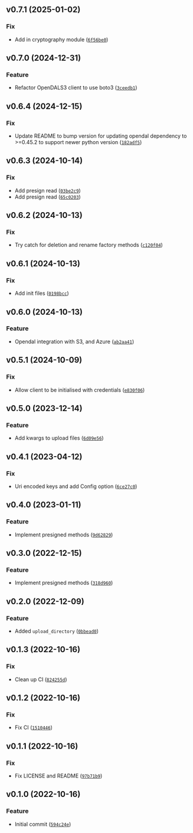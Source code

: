 <!--next-version-placeholder-->

## v0.7.1 (2025-01-02)
### Fix
* Add in cryptography module ([`6f56be0`](https://github.com/rawmarshmellows/pys3thon/commit/6f56be00762f2e8c08f0cba7fa49ed49582f6775))

## v0.7.0 (2024-12-31)
### Feature
* Refactor OpenDALS3 client to use boto3 ([`3ceedb1`](https://github.com/rawmarshmellows/pys3thon/commit/3ceedb138d7298a3e71a25d07b573e81cac64300))

## v0.6.4 (2024-12-15)
### Fix
* Update README to bump version for updating opendal dependency to >=0.45.2 to support newer python version ([`182adf5`](https://github.com/rawmarshmellows/pys3thon/commit/182adf53f1a5acecf38e54e634f46d23e6d8dc2c))

## v0.6.3 (2024-10-14)
### Fix
* Add presign read ([`03be2c9`](https://github.com/rawmarshmellows/pys3thon/commit/03be2c9f66b7028f16c067202d9fd6a34b50a6fd))
* Add presign read ([`65c0203`](https://github.com/rawmarshmellows/pys3thon/commit/65c0203029a294cb289714cf542b705b21eb2262))

## v0.6.2 (2024-10-13)
### Fix
* Try catch for deletion and rename factory methods ([`c120f04`](https://github.com/rawmarshmellows/pys3thon/commit/c120f04caae943e9118ed7a8c47157636e3b1816))

## v0.6.1 (2024-10-13)
### Fix
* Add init files ([`0198bcc`](https://github.com/rawmarshmellows/pys3thon/commit/0198bcc215a87b92f54411e1ec0e54b2347c80f8))

## v0.6.0 (2024-10-13)
### Feature
* Opendal integration with S3, and Azure ([`ab2aa41`](https://github.com/rawmarshmellows/pys3thon/commit/ab2aa4147ffc2e0f04943708e9a9176831a24bcf))

## v0.5.1 (2024-10-09)
### Fix
* Allow client to be initialised with credentials ([`e830f06`](https://github.com/rawmarshmellows/pys3thon/commit/e830f06d4e40605e8c6da38352d46cbc77ad93a5))

## v0.5.0 (2023-12-14)
### Feature
* Add kwargs to upload files ([`6d09e56`](https://github.com/rawmarshmellows/pys3thon/commit/6d09e563855ce16b8a358616b3731e2868747c10))

## v0.4.1 (2023-04-12)
### Fix
* Uri encoded keys and add Config option ([`6ce27c0`](https://github.com/rawmarshmellows/pys3thon/commit/6ce27c05d0cdb81e21e5b97973ea0927fc23b8ba))

## v0.4.0 (2023-01-11)
### Feature
* Implement presigned methods ([`9d62829`](https://github.com/kevinlu1211/pys3thon/commit/9d62829bd384a6c81ed4d9cbdebfb1e911e9ec14))

## v0.3.0 (2022-12-15)
### Feature
* Implement presigned methods ([`318d960`](https://github.com/kevinlu1211/pys3thon/commit/318d9601b0ffa16b43cb3af3da9ff02927e0946a))

## v0.2.0 (2022-12-09)
### Feature
* Added `upload_directory` ([`0bbead0`](https://github.com/kevinlu1211/pys3thon/commit/0bbead0c6ff0195a4e028e3ad050ee8b571d6950))

## v0.1.3 (2022-10-16)
### Fix
* Clean up CI ([`824255d`](https://github.com/kevinlu1211/pys3thon/commit/824255dcc6f6f1b124937b35e31b150d1d3a1aa2))

## v0.1.2 (2022-10-16)
### Fix
* Fix CI ([`1510446`](https://github.com/kevinlu1211/pys3thon/commit/1510446c281d9fb448e7b0605d589524c7a810ea))

## v0.1.1 (2022-10-16)
### Fix
* Fix LICENSE and README ([`97b71b9`](https://github.com/kevinlu1211/pys3thon/commit/97b71b9d570a2dd054c6df17a9b75f0bb5a1a921))

## v0.1.0 (2022-10-16)
### Feature
* Initial commit ([`594c24e`](https://github.com/kevinlu1211/pys3thon/commit/594c24eaf7ef7cd63b474aac34396d9e8e1e4995))
